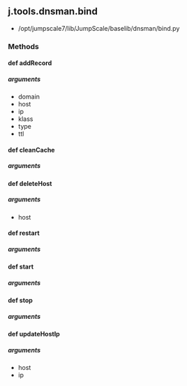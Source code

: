 ## j.tools.dnsman.bind

- /opt/jumpscale7/lib/JumpScale/baselib/dnsman/bind.py

### Methods

#### def addRecord 

##### arguments

- domain
- host
- ip
- klass
- type
- ttl

#### def cleanCache 

##### arguments

#### def deleteHost 

##### arguments

- host

#### def restart 

##### arguments

#### def start 

##### arguments

#### def stop 

##### arguments

#### def updateHostIp 

##### arguments

- host
- ip


